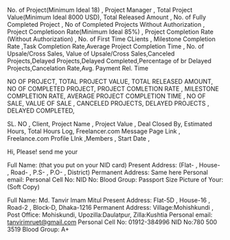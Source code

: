 No. of Project(Minimum Ideal 18)  , Project Manager , Total Project Value(Minimum Ideal 8000 USD), Total Released Amount , No. of Fully Completed Project , No of Completed Projects Without Authorization , Project Completioon Rate(Minimum Ideal 85%) , Project Completion Rate (Without Authorization) , No. of First Time CLients , Milestone Completion Rate ,Task Completion Rate,Average Project Completion Time , No. of Upsale/Cross Sales, Value of Upsale/Cross Sales,Canceled Projects,Delayed Projects,Delayed Completed,Percentage of br Delayed Projects,Cancelation Rate,Avg. Payment Rel. Time



NO OF PROJECT, TOTAL PROJECT VALUE, TOTAL RELEASED AMOUNT, NO OF COMPLETED PROJECT, PROJECT COMLETION RATE , MILESTONE COMPLETION RATE, AVERAGE PROJECT COMPLETION TIME , NO OF SALE, VALUE OF SALE , CANCELED PROJECTS, DELAYED PROJECTS , DELAYED COMPLETED,

SL. NO , Client, Project Name , Project Value , Deal Closed By, Estimated Hours, Total Hours Log, Freelancer.com Message Page Link , Freelance.com Profile LInk ,Members , Start Date ,


Hi,
Please! send me your

Full Name: (that you put on your NID card)
Present Address: (Flat- , House- , Road- , P.S- , P.O- , District) 
Permanent Address: Same here
Personal email:
Personal Cell No:
NID No:
Blood Group:
Passport Size Picture of Your: (Soft Copy)


Full Name: Md. Tanvir Imam Mitul
Present Address: Flat-5D , House-16 , Road-2 , Block-D, Dhaka-1216
Permanent Address: Village:Mohishkundi , Post Office: Mohiskundi, Upozilla:Daulatpur, Zilla:Kushtia
Personal email: tanvirimruet@gmail.com
Personal Cell No: 01912-384996
NID No:780 500 3519
Blood Group: A+


